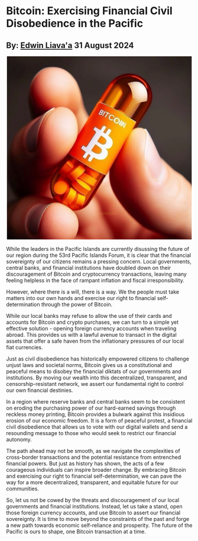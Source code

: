 # Bitcoin: Exercising Financial Civil Disobedience in the Pacific
## By: [Edwin Liava'a](https://github.com/EdwinLiavaa) 31 August 2024

<p align="center">
 <img width="500" src="https://github.com/EdwinLiavaa/liavaa.space/blob/main/blog/20240831/pic.png">
</p>

While the leaders in the Pacific Islands are currently disussing the future of our region during the 53rd Pacific Islands Forum, it is clear that the financial sovereignty of our citizens remains a pressing concern. Local governments, central banks, and financial institutions have doubled down on their discouragement of Bitcoin and cryptocurrency transactions, leaving many feeling helpless in the face of rampant inflation and fiscal irresponsibility.

However, where there is a will, there is a way. We the people must take matters into our own hands and exercise our right to financial self-determination through the power of Bitcoin.

While our local banks may refuse to allow the use of their cards and accounts for Bitcoin and crypto purchases, we can turn to a simple yet effective solution - opening foreign currency accounts when traveling abroad. This provides us with a lawful avenue to transact in the digital assets that offer a safe haven from the inflationary pressures of our local fiat currencies.

Just as civil disobedience has historically empowered citizens to challenge unjust laws and societal norms, Bitcoin gives us a constitutional and peaceful means to disobey the financial diktats of our governments and institutions. By moving our wealth into this decentralized, transparent, and censorship-resistant network, we assert our fundamental right to control our own financial destinies.

In a region where reserve banks and central banks seem to be consistent on eroding the purchasing power of our hard-earned savings through reckless money printing, Bitcoin provides a bulwark against this insidious erosion of our economic freedom. It is a form of peaceful protest, a financial civil disobedience that allows us to vote with our digital wallets and send a resounding message to those who would seek to restrict our financial autonomy.

The path ahead may not be smooth, as we navigate the complexities of cross-border transactions and the potential resistance from entrenched financial powers. But just as history has shown, the acts of a few courageous individuals can inspire broader change. By embracing Bitcoin and exercising our right to financial self-determination, we can pave the way for a more decentralized, transparent, and equitable future for our communities.

So, let us not be cowed by the threats and discouragement of our local governments and financial institutions. Instead, let us take a stand, open those foreign currency accounts, and use Bitcoin to assert our financial sovereignty. It is time to move beyond the constraints of the past and forge a new path towards economic self-reliance and prosperity. The future of the Pacific is ours to shape, one Bitcoin transaction at a time.